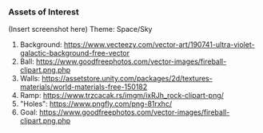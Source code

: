 ### Assets of Interest
(Insert screenshot here)
Theme: Space/Sky
1. Background: https://www.vecteezy.com/vector-art/190741-ultra-violet-galactic-background-free-vector
2. Ball: https://www.goodfreephotos.com/vector-images/fireball-clipart.png.php
3. Walls: https://assetstore.unity.com/packages/2d/textures-materials/world-materials-free-150182
4. Ramp: https://www.trzcacak.rs/imgm/ixRJh_rock-clipart-png/
5. "Holes": https://www.pngfly.com/png-81rxhc/
6. Goal: https://www.goodfreephotos.com/vector-images/fireball-clipart.png.php
